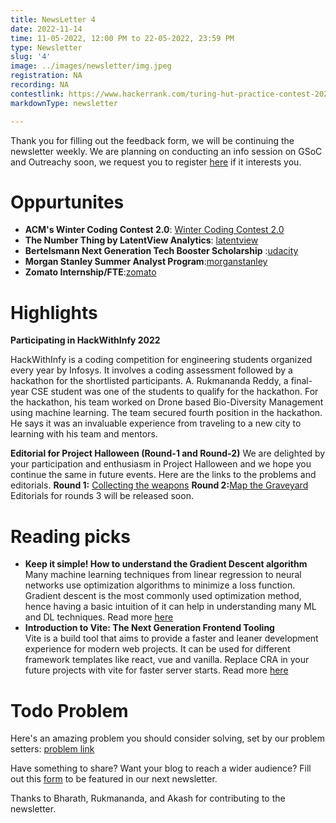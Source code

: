 ```yaml
---
title: NewsLetter 4
date: 2022-11-14
time: 11-05-2022, 12:00 PM to 22-05-2022, 23:59 PM
type: Newsletter
slug: '4'
image: ../images/newsletter/img.jpeg
registration: NA
recording: NA
contestlink: https://www.hackerrank.com/turing-hut-practice-contest-2025
markdownType: newsletter

---
```

Thank you for filling out the feedback form, we will be continuing the newsletter weekly. We are planning on conducting an info session on GSoC and Outreachy soon, we request you to register [here](https://docs.google.com/forms/d/e/1FAIpQLSdAB5JmOsdton3bI4VupjKgmQRrJoXEg-6AvJ9OTRUejsBMhQ/viewform) if it interests you.

# Oppurtunites

- **ACM's Winter Coding Contest 2.0**: [Winter Coding Contest 2.0](https://unstop.com/p/acms-winter-coding-contest-20-vallurupalli-nageswara-rao-vignana-jyothi-institute-of-engineering-and-technology-vnrvji-491431)
- **The Number Thing by LatentView Analytics**: [latentview](https://latentview.neohire.io/)
- **Bertelsmann Next Generation Tech Booster Scholarship** :[udacity](https://www.udacity.com/scholarships/bertelsmann-next-generation-tech-booster)
- **Morgan Stanley Summer Analyst Program**:[morganstanley](https://morganstanley.tal.net/vx/candidate/apply/13399)
- **Zomato Internship/FTE**:[zomato](https://www.zomato.com/careers)




<h1>Highlights</h1>

**Participating in HackWithInfy 2022**

HackWithInfy is a coding competition for engineering students organized every year by Infosys. It involves a coding assessment followed by a hackathon for the shortlisted participants. A. Rukmananda Reddy, a final-year CSE student was one of the students to qualify for the hackathon. For the hackathon, his team worked on Drone based Bio-Diversity Management using machine learning. The team secured fourth position in the hackathon. He says it was an invaluable experience from traveling to a new city to learning with his team and mentors. 
 
 **Editorial for Project Halloween (Round-1 and Round-2)**
 We are delighted by your participation and enthusiasm in Project Halloween and we hope you continue the same in future events. Here are the links to the problems and editorials.
 **Round 1:** [Collecting the weapons](https://drive.google.com/file/d/1F1YtQmWg-Gp9NHfCYBvO0bsn6Jtld1m7/view)
 **Round 2:**[Map the Graveyard](https://docs.google.com/document/d/1eaJhBo_gvioT7gk_bq4xZq6AMSI5Phxu7ic878oMnYE/edit)
 Editorials for rounds 3 will be released soon. 

# Reading picks

- **Keep it simple! How to understand the Gradient Descent algorithm** <br/>
		Many machine learning techniques from linear regression to neural networks use optimization algorithms to minimize a loss function. Gradient descent is the most commonly used optimization method, hence having a basic intuition of it can help in understanding many ML and DL techniques. Read more  [here](https://towardsdatascience.com/gradient-descent-algorithm-a-deep-dive-cf04e8115f21)
- **Introduction to Vite: The Next Generation Frontend Tooling** <br/>
		Vite is a build tool that aims to provide a faster and leaner development experience for modern web projects. It can be used for different framework templates like react, vue and vanilla. Replace CRA in your future projects with vite for faster server starts. Read more [here](https://victoria2666.medium.com/introduction-to-vite-the-next-generation-frontend-tooling-f38063873f99)

# Todo Problem 

Here's an amazing problem you should consider solving, set by our problem setters: [problem link](https://codeforces.com/contest/1674/problem/D)




Have something to share? Want your blog to reach a wider audience? Fill out this [form](https://docs.google.com/forms/d/e/1FAIpQLSfdaR5IK8B9RZx-5G3cd4_G4RMsLIaHRMWpGWzTwMyuMdCeWg/viewform) to be featured in our next newsletter.

Thanks to Bharath, Rukmananda, and Akash for contributing to the newsletter.